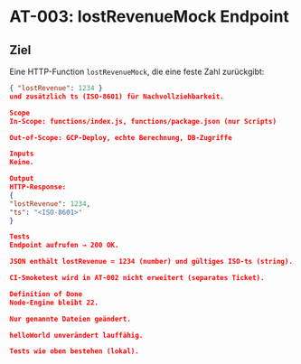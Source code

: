 # AT-003: lostRevenueMock Endpoint

## Ziel
Eine HTTP-Function `lostRevenueMock`, die eine feste Zahl zurückgibt:
```json
{ "lostRevenue": 1234 }
und zusätzlich ts (ISO-8601) für Nachvollziehbarkeit.

Scope
In-Scope: functions/index.js, functions/package.json (nur Scripts)

Out-of-Scope: GCP-Deploy, echte Berechnung, DB-Zugriffe

Inputs
Keine.

Output
HTTP-Response:
{
"lostRevenue": 1234,
"ts": "<ISO-8601>"
}

Tests
Endpoint aufrufen → 200 OK.

JSON enthält lostRevenue = 1234 (number) und gültiges ISO-ts (string).

CI-Smoketest wird in AT-002 nicht erweitert (separates Ticket).

Definition of Done
Node-Engine bleibt 22.

Nur genannte Dateien geändert.

helloWorld unverändert lauffähig.

Tests wie oben bestehen (lokal).
